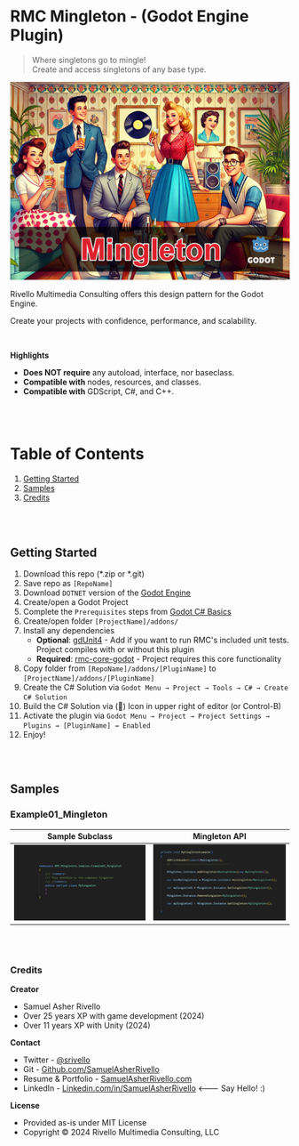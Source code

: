 # RMC Mingleton - (Godot Engine Plugin)

>Where singletons go to mingle!<BR> 
Create and access singletons of any base type.

<img src="./addons/RMC Mingleton/Library/Documentation/Screenshot.png" width="600" >

<BR>

Rivello Multimedia Consulting offers this design pattern for the Godot Engine.

Create your projects with confidence, performance, and scalability.

<BR>

**Highlights**

* **Does NOT require** any autoload, interface, nor baseclass. 
* **Compatible with** nodes, resources, and classes.
* **Compatible with** GDScript, C#, and C++.

<BR>
<BR>

# Table of Contents

1. [Getting Started](#getting-started)
1. [Samples](#samples)
1. [Credits](#credits)


<BR>
<BR>

## Getting Started

1. Download this repo (*.zip or *.git)
1. Save repo as `[RepoName]`
1. Download `DOTNET` version of the [Godot Engine](https://godotengine.org/)
1. Create/open a Godot Project
1. Complete the `Prerequisites` steps from [Godot C# Basics](https://docs.godotengine.org/en/stable/tutorials/scripting/c_sharp/c_sharp_basics.html)
1. Create/open folder `[ProjectName]/addons/`
1. Install any dependencies
    * **Optional**: [gdUnit4](https://github.com/MikeSchulze/gdUnit4) - Add if you want to run RMC's included unit tests. Project compiles with or without this plugin
    * **Required**: [rmc-core-godot](https://github.com/SamuelAsherRivello/rmc-core-godot/) - Project requires this core functionality
1. Copy folder from `[RepoName]/addons/[PluginName]` to `[ProjectName]/addons/[PluginName]`
1. Create the C# Solution via `Godot Menu → Project → Tools → C# → Create C# Solution`
1. Build the C# Solution via (🔨) Icon in upper right of editor (or Control-B)
1. Activate the plugin via `Godot Menu → Project → Project Settings → Plugins → [PluginName] → Enabled`
1. Enjoy!

<BR>
<BR>

## Samples

### Example01_Mingleton

| Sample Subclass | Mingleton API |
|---|---|
| <img src="./addons/RMC Mingleton/Examples/Example01_Mingleton/Documentation/Screenshot01.png" width="300"/> | <img src="./addons/RMC Mingleton/Examples/Example01_Mingleton/Documentation/Screenshot02.png" width="300"/> |

<BR>
<BR>

### Credits

**Creator**

- Samuel Asher Rivello 
- Over 25 years XP with game development (2024)
- Over 11 years XP with Unity (2024)

**Contact**

- Twitter - <a href="https://twitter.com/srivello/">@srivello</a>
- Git - <a href="https://github.com/SamuelAsherRivello/">Github.com/SamuelAsherRivello</a>
- Resume & Portfolio - <a href="http://www.SamuelAsherRivello.com">SamuelAsherRivello.com</a>
- LinkedIn - <a href="https://Linkedin.com/in/SamuelAsherRivello">Linkedin.com/in/SamuelAsherRivello</a> <--- Say Hello! :)

**License**

* Provided as-is under MIT License 
* Copyright © 2024 Rivello Multimedia Consulting, LLC

